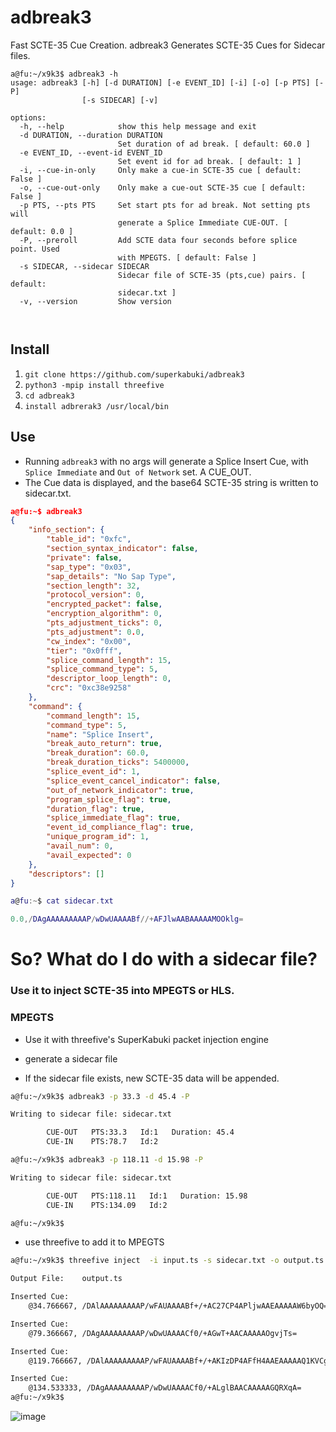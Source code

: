 # adbreak3
Fast SCTE-35 Cue Creation.
adbreak3 Generates SCTE-35 Cues for Sidecar files.
```smalltalk
a@fu:~/x9k3$ adbreak3 -h
usage: adbreak3 [-h] [-d DURATION] [-e EVENT_ID] [-i] [-o] [-p PTS] [-P]
                [-s SIDECAR] [-v]

options:
  -h, --help            show this help message and exit
  -d DURATION, --duration DURATION
                        Set duration of ad break. [ default: 60.0 ]
  -e EVENT_ID, --event-id EVENT_ID
                        Set event id for ad break. [ default: 1 ]
  -i, --cue-in-only     Only make a cue-in SCTE-35 cue [ default: False ]
  -o, --cue-out-only    Only make a cue-out SCTE-35 cue [ default: False ]
  -p PTS, --pts PTS     Set start pts for ad break. Not setting pts will
                        generate a Splice Immediate CUE-OUT. [ default: 0.0 ]
  -P, --preroll         Add SCTE data four seconds before splice point. Used
                        with MPEGTS. [ default: False ]
  -s SIDECAR, --sidecar SIDECAR
                        Sidecar file of SCTE-35 (pts,cue) pairs. [ default:
                        sidecar.txt ]
  -v, --version         Show version



```

## Install 
1. `git clone https://github.com/superkabuki/adbreak3`
2. `python3 -mpip install threefive`
3.  `cd adbreak3`
4.  `install adbrerak3 /usr/local/bin`

## Use

* Running `adbreak3` with no args will generate a Splice Insert Cue, with `Splice Immediate` and `Out of Network` set. A CUE_OUT.
* The Cue data is displayed, and the base64 SCTE-35 string is written to sidecar.txt.
```json
a@fu:~$ adbreak3
{
    "info_section": {
        "table_id": "0xfc",
        "section_syntax_indicator": false,
        "private": false,
        "sap_type": "0x03",
        "sap_details": "No Sap Type",
        "section_length": 32,
        "protocol_version": 0,
        "encrypted_packet": false,
        "encryption_algorithm": 0,
        "pts_adjustment_ticks": 0,
        "pts_adjustment": 0.0,
        "cw_index": "0x00",
        "tier": "0x0fff",
        "splice_command_length": 15,
        "splice_command_type": 5,
        "descriptor_loop_length": 0,
        "crc": "0xc38e9258"
    },
    "command": {
        "command_length": 15,
        "command_type": 5,
        "name": "Splice Insert",
        "break_auto_return": true,
        "break_duration": 60.0,
        "break_duration_ticks": 5400000,
        "splice_event_id": 1,
        "splice_event_cancel_indicator": false,
        "out_of_network_indicator": true,
        "program_splice_flag": true,
        "duration_flag": true,
        "splice_immediate_flag": true,
        "event_id_compliance_flag": true,
        "unique_program_id": 1,
        "avail_num": 0,
        "avail_expected": 0
    },
    "descriptors": []
}
```
```lua
a@fu:~$ cat sidecar.txt

0.0,/DAgAAAAAAAAAP/wDwUAAAABf//+AFJlwAABAAAAAMOOklg=
```

# So? What do I do with a sidecar file?
### Use it to inject SCTE-35 into MPEGTS or HLS. 

### MPEGTS
* Use it with threefive's SuperKabuki packet injection engine

* generate a sidecar file
* If the sidecar file exists, new SCTE-35 data will be appended.
```sh
a@fu:~/x9k3$ adbreak3 -p 33.3 -d 45.4 -P

Writing to sidecar file: sidecar.txt

		CUE-OUT   PTS:33.3   Id:1   Duration: 45.4
		CUE-IN    PTS:78.7   Id:2

a@fu:~/x9k3$ adbreak3 -p 118.11 -d 15.98 -P

Writing to sidecar file: sidecar.txt

		CUE-OUT   PTS:118.11   Id:1   Duration: 15.98
		CUE-IN    PTS:134.09   Id:2

a@fu:~/x9k3$ 
```
* use threefive to add it to MPEGTS
```sh
a@fu:~/x9k3$ threefive inject  -i input.ts -s sidecar.txt -o output.ts

Output File:	output.ts

Inserted Cue:
	@34.766667, /DAlAAAAAAAAAP/wFAUAAAABf+/+AC27CP4APljwAAEAAAAAW6byOQ==

Inserted Cue:
	@79.366667, /DAgAAAAAAAAAP/wDwUAAAACf0/+AGwT+AACAAAAAOgvjTs=

Inserted Cue:
	@119.766667, /DAlAAAAAAAAAP/wFAUAAAABf+/+AKIzDP4AFfH4AAEAAAAAQ1KVCg==

Inserted Cue:
	@134.533333, /DAgAAAAAAAAAP/wDwUAAAACf0/+ALglBAACAAAAAGQRXqA=
a@fu:~/x9k3$ 
```





![image](https://github.com/futzu/adbreak2/assets/52701496/109a9e49-9aa0-43fa-8c97-3da12f105a33)
